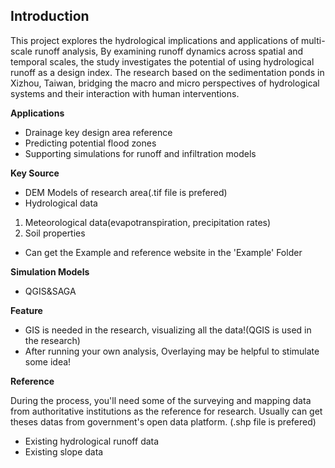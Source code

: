 ## Introduction
This project explores the hydrological implications and applications of multi-scale runoff analysis, By examining runoff dynamics across spatial and temporal scales, the study investigates the potential of using hydrological runoff as a design index. The research based on the sedimentation ponds in Xizhou, Taiwan, bridging the macro and micro perspectives of hydrological systems and their interaction with human interventions.

**Applications**
- Drainage key design area reference
- Predicting potential flood zones
- Supporting simulations for runoff and infiltration models
         
**Key Source**         
- DEM Models of research area(.tif file is prefered)
- Hydrological data
1. Meteorological data(evapotranspiration, precipitation rates) 
2. Soil properties
- Can get the Example and reference website in the 'Example' Folder
   
**Simulation Models**
- QGIS&SAGA

**Feature**
- GIS is needed in the research, visualizing all the data!(QGIS is used in the research)
- After running your own analysis, Overlaying may be helpful to stimulate some idea!

**Reference**

During the process, you'll need some of the surveying and mapping data from authoritative institutions as the reference for research.
Usually can get theses datas from government's open data platform. (.shp file is prefered)
- Existing hydrological runoff data
- Existing slope data
